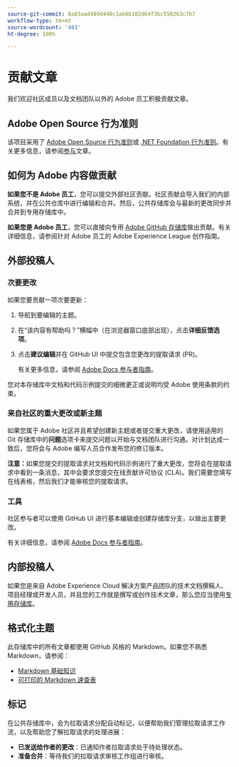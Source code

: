 ```yaml
---
source-git-commit: 8a83aad489d440c1ab6b102d64f3bc558263c7b7
workflow-type: tm+mt
source-wordcount: '483'
ht-degree: 100%

---
```

# 贡献文章

我们欢迎社区成员以及文档团队以外的 Adobe 员工积极贡献文章。

## Adobe Open Source 行为准则

该项目采用了 [Adobe Open Source 行为准则](code-of-conduct.md)或 [.NET Foundation 行为准则](https://dotnetfoundation.org/code-of-conduct)。有关更多信息，请参阅[参与](contributing.md)文章。

## 如何为 Adobe 内容做贡献

**如果您不是 Adobe 员工**，您可以提交外部社区贡献。社区贡献会导入我们的内部系统，并在公共仓库中进行编辑和合并。然后，公共存储库会与最新的更改同步并合并到专用存储库中。

**如果您是 Adobe 员工**，您可以直接向专用 [Adobe GitHub 存储库](https://git.corp.adobe.com/AdobeDocs/)做出贡献。有关详细信息，请参阅针对 Adobe 员工的 Adobe Experience League 创作指南。

## 外部投稿人

### 次要更改

如果您要贡献一项次要更新：

1. 导航到要编辑的主题。
1. 在“该内容有帮助吗？”横幅中（在浏览器窗口底部出现），点击&#x200B;**详细反馈选项**。
1. 点击&#x200B;**建议编辑**&#x200B;并在 GitHub UI 中提交包含您更改的提取请求 (PR)。

   有关更多信息，请参阅 [Adobe Docs 参与者指南](https://experienceleague.adobe.com/docs/contributor/contributor-guide/introduction.html?lang=zh-Hans)。

您对本存储库中文档和代码示例提交的细微更正或说明均受 Adobe 使用条款的约束。

### 来自社区的重大更改或新主题

如果您属于 Adobe 社区并且希望创建新主题或者提交重大更改，请使用适用的 Git 存储库中的&#x200B;**问题**&#x200B;选项卡来提交问题以开始与文档团队进行沟通。对计划达成一致后，您将会与 Adobe 编写人员合作发布您的修订版本。

**注意：**&#x200B;如果您提交的提取请求对文档和代码示例进行了重大更改，您将会在提取请求中看到一条消息，其中会要求您提交在线贡献许可协议 (CLA)。我们需要您填写在线表格，然后我们才能审核您的提取请求。

### 工具

社区参与者可以使用 GitHub UI 进行基本编辑或创建存储库分支，以做出主要更改。

有关详细信息，请参阅 [Adobe Docs 参与者指南](https://experienceleague.adobe.com/docs/contributor/contributor-guide/introduction.html?lang=zh-Hans)。

## 内部投稿人

如果您是来自 Adobe Experience Cloud 解决方案产品团队的技术文档撰稿人、项目经理或开发人员，并且您的工作就是撰写或创作技术文章，那么您应当使用[专用存储库](https://git.corp.adobe.com/AdobeDocs)。

## 格式化主题

此存储库中的所有文章都使用 GitHub 风格的 Markdown。如果您不熟悉 Markdown，请参阅：

* [Markdown 基础知识](https://help.github.com/articles/getting-started-with-writing-and-formatting-on-github/)
* [可打印的 Markdown 速查表](https://guides.github.com/pdfs/markdown-cheatsheet-online.pdf)

## 标记

在公共存储库中，会为拉取请求分配自动标记，以便帮助我们管理拉取请求工作流，以及帮助您了解拉取请求的处理进展：

* **已发送给作者的更改**：已通知作者拉取请求处于待处理状态。
* **准备合并**：等待我们的拉取请求审核工作组进行审核。
